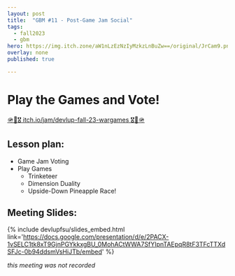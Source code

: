 ```yaml
---
layout: post
title:  "GBM #11 - Post-Game Jam Social"
tags:
  - fall2023
  - gbm
hero: https://img.itch.zone/aW1nLzEzNzIyMzkzLnBuZw==/original/JrCam9.png
overlay: none
published: true

---
```


# Play the Games and Vote!

[🪖🫡🎖️ itch.io/jam/devlup-fall-23-wargames 🎖️🫡🪖](https://itch.io/jam/devlup-fall-23-wargames)

## Lesson plan:
- Game Jam Voting
- Play Games
  - Trinketeer
  - Dimension Duality
  - Upside-Down Pineapple Race!

## Meeting Slides:
{% include devlupfsu/slides_embed.html link='https://docs.google.com/presentation/d/e/2PACX-1vSELC1tk8xT9GjnPGYkkxgBU_0MohACtWWA7SfYIpnTAEpqR8tF3TFcTTXdSFJc-0b94ddsmVsHiJTb/embed' %}

*this meeting was not recorded*
